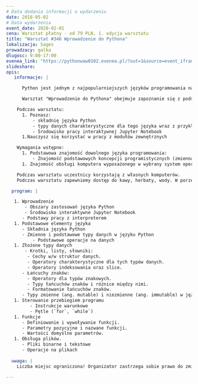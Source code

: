 ```yaml
---
# Data dodania informacji o wydarzeniu
date: 2018-05-02
# Data wydarzenia
event_date: 2020-02-01
cena: Warsztat płatny - od 79 PLN, 1. edycja warsztatu
title: "Warsztat #346 Wprowadzenie do Pythona"
lokalizacja: Sages
prowadzacy: galka
dlugosc: 9:00-17:00
evenea_link: "https://pythonwaw0102.evenea.pl/?out=1&source=event_iframe"
slideshare:
opis:
   informacje: |

      Python jest jednym z najpopularniejszych języków programowania na świecie. Dzięki swojej prostej składni i bogatym zestawie bibliotek znalazł miejsce w takich dziedzinach jak: analiza danych, uczenie maszynowe, aplikacje internetowe oraz wielu innych.

      Warsztat "Wprowadzenie do Pythona" obejmuje zapoznanie się z podstawami tego języka programowania. Program szkolenia obejmuje niezbędną teorię oraz zestawy ćwiczeń pozwalające na wypróbowanie poznanych zagadnień w praktyce. Warsztat powstał jako aktualizacja i dopasowanie do bieżących potrzeb wielokrotnie realizowanego w ramach Stacji IT warsztatu "Python - szybki start"

    Podczas warsztatu:
      1. Poznasz:
	      - składnię języka Python
	      - typy danych charakterystyczne dla tego języka wraz z przykładami ich zastosowania
	      - Środowisko pracy interaktywnej Jupyter Notebook
      1.Nauczysz się korzystać w pracy z modułów zewnętrznych

    Wymagania wstępne:
      1. Podstawowa znajomość dowolnego języka programowania:
	      - Znajomość podstawowych koncepcji programistycznych (zmienna, funkcja, pętla itp.).
      1. Znajomość obsługi komputera wyposażonego w wybrany system operacyjny wraz z podstawową obsługą linii poleceń: Windows, macOS, Linux.

    Podczas warsztatu uczestnicy korzystają z własnych komputerów.
    Podczas warsztatu zapewniemy dostęp do kawy, herbaty, wody. W porze obiadowej zapewniamy pizzę w wersji mięsnej lub wegatariańskiej.

  program: |

   1. Wprowadzenie
	   - Obszary zastosowań języka Python
	   - Środowisko interaktywne Jupyter Notebook
      - Podstawy pracy z interpreterem
   1. Podstawowe elementy języka
      - Składnia języka Python
      - Zmienne i podstawowe typy danych w języku Python
	      - Podstawowe operacje na danych
   1. Złożone typy danych
	   - Krotki, listy, słowniki:
        - Cechy w/w struktur danych.
        - Operatory charakterystyczne dla tych typów danych.
        - Operatory indeksowania oraz slice.
      - Łańcuchy znaków:
        - Operatory dla typów znakowych.
        - Typy łańcuchów znaków i różnice między nimi.
        - Formatowanie łańcuchów znaków.
      - Typy zmienne (ang. mutable) i niezmienne (ang. immutable) w języku Python
   1. Sterowanie przebiegiem programu
         - Instrukcje warunkowe
         - Pętle (`for`, `while`)
   1. Funkcje
      - Definiowanie i wywoływanie funkcji.
      - Parametry pozycyjne i nazwane funkcji.
      - Wartości domyślne parametrów.
   1. Obsługa plików.
      - Pliki binarne i tekstowe
      - Operacje na plikach
    
  uwaga: |
    Liczba miejsc ograniczona! Organizator zastrzega sobie prawo do zmiany lokalizacji wydarzenia oraz jego odwołania w przypadku niezgłoszenia się minimalnej liczby uczestników.

---
```

